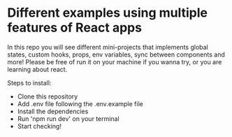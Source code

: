 # Different examples using multiple features of React apps

In this repo you will see different mini-projects that implements global states, custom hooks, props, env variables, sync between components and more!
Please be free of run it on your machine if you wanna try, or you are learning about react.

Steps to install:
- Clone this repository
- Add .env file following the .env.example file
- Install the dependencies
- Run 'npm run dev' on your terminal
- Start checking!
